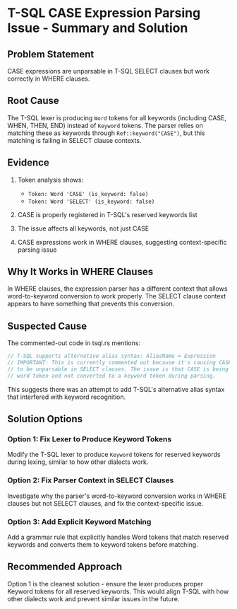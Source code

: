 # T-SQL CASE Expression Parsing Issue - Summary and Solution

## Problem Statement
CASE expressions are unparsable in T-SQL SELECT clauses but work correctly in WHERE clauses.

## Root Cause
The T-SQL lexer is producing `Word` tokens for all keywords (including CASE, WHEN, THEN, END) instead of `Keyword` tokens. The parser relies on matching these as keywords through `Ref::keyword("CASE")`, but this matching is failing in SELECT clause contexts.

## Evidence
1. Token analysis shows:
   - `Token: Word 'CASE' (is_keyword: false)`
   - `Token: Word 'SELECT' (is_keyword: false)`
   
2. CASE is properly registered in T-SQL's reserved keywords list

3. The issue affects all keywords, not just CASE

4. CASE expressions work in WHERE clauses, suggesting context-specific parsing issue

## Why It Works in WHERE Clauses
In WHERE clauses, the expression parser has a different context that allows word-to-keyword conversion to work properly. The SELECT clause context appears to have something that prevents this conversion.

## Suspected Cause
The commented-out code in tsql.rs mentions:
```rust
// T-SQL supports alternative alias syntax: AliasName = Expression
// IMPORTANT: This is currently commented out because it's causing CASE expressions
// to be unparsable in SELECT clauses. The issue is that CASE is being lexed as a
// word token and not converted to a keyword token during parsing.
```

This suggests there was an attempt to add T-SQL's alternative alias syntax that interfered with keyword recognition.

## Solution Options

### Option 1: Fix Lexer to Produce Keyword Tokens
Modify the T-SQL lexer to produce `Keyword` tokens for reserved keywords during lexing, similar to how other dialects work.

### Option 2: Fix Parser Context in SELECT Clauses
Investigate why the parser's word-to-keyword conversion works in WHERE clauses but not SELECT clauses, and fix the context-specific issue.

### Option 3: Add Explicit Keyword Matching
Add a grammar rule that explicitly handles Word tokens that match reserved keywords and converts them to keyword tokens before matching.

## Recommended Approach
Option 1 is the cleanest solution - ensure the lexer produces proper Keyword tokens for all reserved keywords. This would align T-SQL with how other dialects work and prevent similar issues in the future.